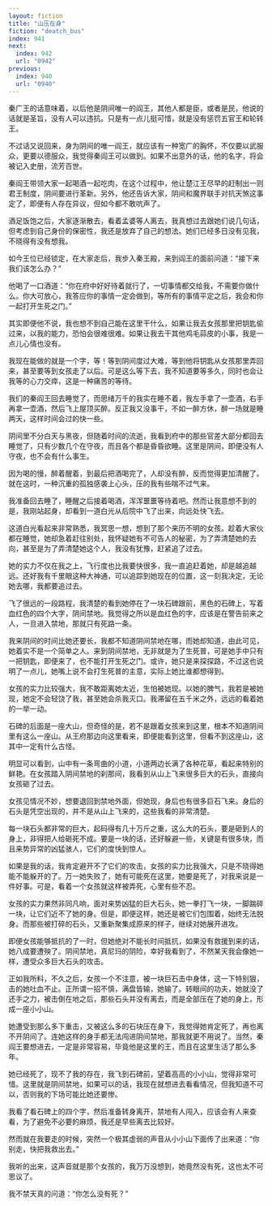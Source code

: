 ```yaml
---
layout: fiction
title: "山压在身"
fiction: "deatch_bus"
index: 941
next:
  index: 942
  url: "0942"
previous:
  index: 940
  url: "0940"
---
```

秦广王的话意味着，以后他是阴间唯一的阎王，其他人都是臣，或者是民，他说的话就是圣旨，没有人可以违抗。只是有一点儿挺可惜，就是没有惩罚五官王和轮转王。

不过话又说回来，身为阴间的唯一阎王，就应该有一种宽广的胸怀，不仅要以武服众，更要以德服众，我觉得秦阎王可以做到。如果不出意外的话，他的名字，将会被记入史册，流芳百世。

秦阎王带领大家一起喝酒一起吃肉，在这个过程中，他让楚江王尽早的赶制出一则君王制度，阴间要进行革新。另外，他还告诉大家，阴间和魔界联手对抗天煞这事定了，即便有人存在异议，但如今都不敢吭声了。

酒足饭饱之后，大家逐渐散去，看着孟婆等人离去，我真想过去跟她们说几句话，但考虑到自己身份的保密性，我还是放弃了自己的想法。她们已经多日没有见我，不晓得有没有想我。

如今王位已经锁定，在大家走后，我步入秦王殿，来到阎王的面前问道：“接下来我们该怎么办？”

他喝了一口酒道：“你在府中好好待着就行了，一切事情都交给我，不需要你做什么。你大可放心，我答应你的事情一定会做到，等所有的事情平定之后，我会和你一起打开生死之门。”

其实即便他不说，我也想不到自己能在这里干什么，如果让我去女孩那里把钥匙偷过来，以我的能力，恐怕会很难很难。如果让我去干其他鸡毛蒜皮的小事，我是一点儿心情也没有。

我现在能做的就是一个字，等！等到阴间度过大难，等到他将钥匙从女孩那里弄回来，甚至要等到女孩走了以后。可是这么等下去，我不知道要等多久，同时也会让我等的心力交瘁，这是一种痛苦的等待。

我们的秦阎王回去睡觉了，而思绪万千的我实在睡不着，我左手拿了一壶酒，右手再拿一壶酒，然后飞上屋顶买醉。反正我又没事干，不如一醉方休，醉一场就是睡两天，这样时间会过的快一些。

阴间里不分白天与黑夜，但随着时间的流逝，我看到府中的那些官差大部分都回去睡觉了，只有少数几个在守夜，而且各个都是昏昏欲睡。这里是阴间，即便没有人守夜，也不会有什么事生。

因为喝的慢，醉着醒着，到最后把酒喝完了，人却没有醉，反而觉得更加清醒了。就在这时，一种沉重的孤独感袭上心头，压的我有些喘不过气来。

我准备回去睡了，睡醒之后接着喝酒，浑浑噩噩等待着吧。然而让我意想不到的是，我刚站起身，却看到一道白光从后院中飞了出来，向远处快飞去。

这道白光看起来非常熟悉，我冥思一想，想到了那个来历不明的女孩。趁着大家伙都在睡觉，她却急着赶往别处，我怀疑她有不可告人的秘密，为了弄清楚她的去向，甚至是为了弄清楚她这个人，我没有犹豫，赶紧追了过去。

她的实力不仅在我之上，飞行度也比我要快很多，我一直追赶着她，却是越追越远。还好我有千里眼这种大神通，可以追踪到她现在的位置，这一刻我决定，无论她去哪，我都要追过去。

飞了很远的一段路程，我清楚的看到她停在了一块石碑跟前，黑色的石碑上，写着血红色的四个大字，阴间禁地。我觉得之所以是血红色的字，应该是在警告前来之人，一旦进入禁地，那就只有死路一条。

我来阴间的时间比她还要长，我都不知道阴间禁地在哪，而她却知道，由此可见，她着实不是一个简单之人。来到阴间禁地，无非就是为了生死普，可是她手中只有一把钥匙，即便来了，也不能打开生死之门。或许，她只是来探探路，不过这也说明了一点儿，她嘴上说不会打生死普的主意，实际上她比谁都想得到。

女孩的实力比较强大，我不敢距离她太近，生怕被她现。以她的脾气，我若是被她现，她定不会轻饶了我，甚至她会杀我灭口。我滞留在五千米之外，远远的看着她的一举一动。

石碑的后面是一座大山，但奇怪的是，若不是跟着女孩来到这里，根本不知道阴间里有这么一座山。从王府那边向这里看来，即便能看到这里，但看不到这座山，这其中一定有什么古怪。

明显可以看到，山中有一条弯曲的小道，小道两边长满了各种花草，看起来特别的鲜艳。在女孩踏入阴间禁地的刹那间，我看到从山上飞来很多巨大的石头，直接向女孩砸了过去。

女孩见情况不妙，想要退回到禁地外面，但她现，身后也有很多巨石飞来。身后的石头是凭空出现的，并不是从山上飞来的，这些我看的非常清楚。

每一块石头都非常的巨大，起码得有几十万斤之重，这么大的石头，要是砸到人的身上，非得把人给砸死不成。要是一块的话，还好躲避一些，关键是有很多块，而且来势异常的凶猛骇人，它们的度快到惊人。

如果是我的话，我肯定避开不了它们的攻击，女孩的实力比我强大，只是不晓得她能不能躲开的了。万一她失败了，她有可能死在这里，她要是死了，对我来说是一件好事。可是，看着一个女孩就这样被弄死，心里有些不忍。

女孩的实力果然非同凡响，面对来势凶猛的巨大石头，她一拳打飞一块，一脚踹碎一块，让它们近不了她的身。但是，即便这样，她还是被它们包围着，始终无法脱身。而那些被打碎的石头，又重新聚集成原来的样子，继续对她展开进攻。

即便女孩能够抵抗的了一时，但她绝对不能长时间抵抗，如果没有救援到来的话，她八成要遭殃了。阴间禁地，真尼玛的阴险，幸好我看到了，不然某天我会像她一样，遭受众多巨大石头的攻击。

正如我所料，不久之后，女孩一个不注意，被一块巨石击中身体，这一下特别狠，击的她吐血不止。正所谓一招不慎，满盘皆输，她输了。转眼间的功夫，她就没了还手之力，被击倒在地之后，那些石头并没有离去，而是全部压在了她的身上，形成一座小小山。

她遭受到那么多下重击，又被这么多的石块压在身下，我觉得她肯定死了，再也离不开阴间了。连她这样的身手都无法闯进阴间禁地，那我就更不用说了。当然，秦阎王要想进去，一定是非常容易，毕竟他是这里的王，而且在这里生活了那么多年。

她已经死了，现不了我的存在，我飞到石碑前，望着高高的小小山，觉得非常可惜。这里就是阴间禁地，如果可以的话，我现在就想进去看看情况，但我知道不可以，否则我的下场可能比她还要惨。

我看了看石碑上的四个字，然后准备转身离开，禁地有人闯入，应该会有人来查看，为了避免不必要的麻烦，我还是早些离去比较好。

然而就在我要走的时候，突然一个极其虚弱的声音从小小山下面传了出来道：“你别走，快把我救出去。”

我听的出来，这声音就是那个女孩的，我万万没想到，她竟然没有死，这也太不可思议了。

我不禁天真的问道：“你怎么没有死？”